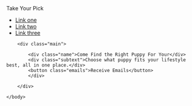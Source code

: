 <!DOCTYPE html> 

<html lang="en">
    <head>
        <meta charset="USF-8">
        <title>Dog Breed Selection</title>
        <link rel="stylesheet" href="style.css">
    </head>
    <body>
        <div class="header">
             <div class="left">
            <div class="logo">
                Take Your Pick
            </div>
             </div>
            <ul class="links">
            <li><a href="google.com">Link one</a></li>
            <li><a href="google.com"> Link two</a></li>
            <li><a href="google.com">Link three</a></li>
            </ul>
            </div>

        <div class="main">
            
            <div class="name">Come Find the Right Puppy For Your</div>
            <div class="subtext">Choose what puppy fits your lifestyle best, all in one place.</div>
            <button class="emails">Receive Emails</button>
            </div>
            
        </div>

    </body>
</html>
